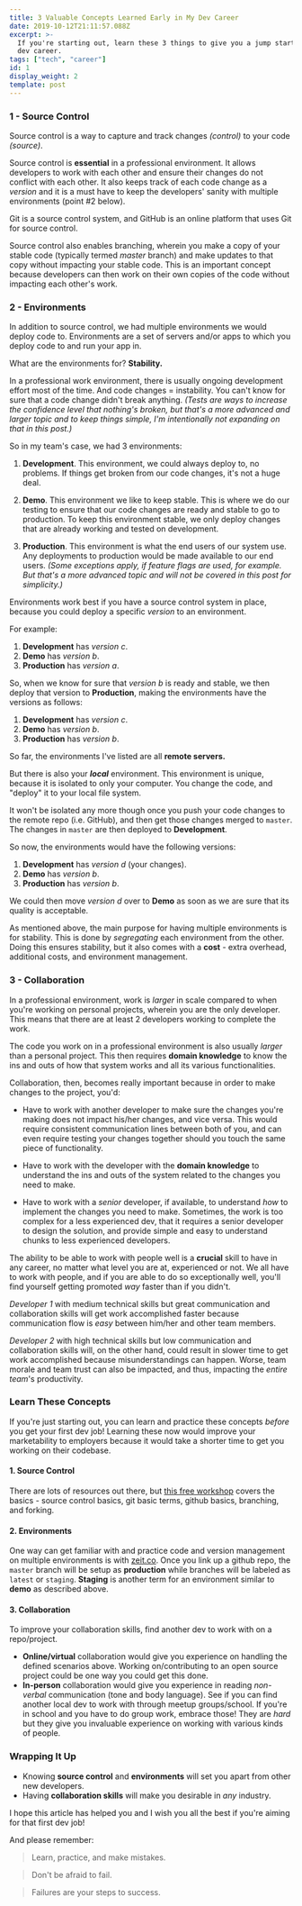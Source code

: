 ```yaml
---
title: 3 Valuable Concepts Learned Early in My Dev Career
date: 2019-10-12T21:11:57.088Z
excerpt: >-
  If you're starting out, learn these 3 things to give you a jump start in your
  dev career.
tags: ["tech", "career"]
id: 1
display_weight: 2
template: post
---
```

### 1 - Source Control

Source control is a way to capture and track changes _(control)_ to your code _(source)_.

Source control is **essential** in a professional environment. It allows developers to work with each other and ensure their changes do not conflict with each other. It also keeps track of each code change as a _version_ and it is a must have to keep the developers' sanity with multiple environments (point #2 below).

Git is a source control system, and GitHub is an online platform that uses Git for source control. 

Source control also enables branching, wherein you make a copy of your stable code (typically termed *master* branch) and make updates to that copy without impacting your stable code. This is an important concept because developers can then work on their own copies of the code without impacting each other's work. 

### 2 - Environments

In addition to source control, we had multiple environments we would deploy code to. Environments are a set of servers and/or apps to which you deploy code to and run your app in.

What are the environments for? **Stability.**

In a professional work environment, there is usually ongoing development effort most of the time. And code changes = instability. You can't know for sure that a code change didn't break anything. _(Tests are ways to increase the confidence level that nothing's broken, but that's a more advanced and larger topic and to keep things simple, I'm intentionally not expanding on that in this post.)_

So in my team's case, we had 3 environments:
1. **Development**. This environment, we could always deploy to, no problems. If things get broken from our code changes, it's not a huge deal.

2. **Demo**. This environment we like to keep stable. This is where we do our testing to ensure that our code changes are ready and stable to go to production. To keep this environment stable, we only deploy changes that are already working and tested on development.

3. **Production**. This environment is what the end users of our system use. Any deployments to production would be made available to our end users. _(Some exceptions apply, if feature flags are used, for example. But that's a more advanced topic and will not be covered in this post for simplicity.)_

Environments work best if you have a source control system in place, because you could deploy a specific _version_ to an environment.

For example:

1. **Development** has *version c*.
2. **Demo** has *version b*.
3. **Production** has *version a*.

So, when we know for sure that *version b* is ready and stable, we then deploy that version to **Production**, making the environments have the versions as follows:

1. **Development** has *version c*.
2. **Demo** has *version b*.
3. **Production** has *version b*.

So far, the environments I've listed are all **remote servers.** 

But there is also your ***local*** environment. This environment is unique, because it is isolated to only your computer. You change the code, and "deploy" it to your local file system. 

It won't be isolated any more though once you push your code changes to the remote repo (i.e. GitHub), and then get those changes merged to `master`. The changes in `master` are then deployed to **Development**.

So now, the environments would have the following versions:
1. **Development** has *version d* (your changes).
2. **Demo** has *version b*.
3. **Production** has *version b*.

We could then move *version d* over to **Demo** as soon as we are sure that its quality is acceptable.

As mentioned above, the main purpose for having multiple environments is for stability. This is done by *segregating* each environment from the other. Doing this ensures stability, but it also comes with a **cost** - extra overhead, additional costs, and environment management.

### 3 - Collaboration 

In a professional environment, work is *larger* in scale compared to when you're working on personal projects, wherein you are the only developer. This means that there are at least 2 developers working to complete the work.

The code you work on in a professional environment is also usually *larger* than a personal project. This then requires **domain knowledge** to know the ins and outs of how that system works and all its various functionalities.

Collaboration, then, becomes really important because in order to make changes to  the project, you'd:

* Have to work with another developer to make sure the changes you're making does not impact his/her changes, and vice versa. This would require consistent communication lines between both of you, and can even require testing your changes together should you touch the same piece of functionality.

* Have to work with the developer with the **domain knowledge** to understand the ins and outs of the system related to the changes you need to make.

* Have to work with a *senior* developer, if available, to understand *how* to implement the changes you need to make. Sometimes, the work is too complex for a less experienced dev, that it requires a senior developer to design the solution, and provide simple and easy to understand chunks to less experienced developers.

The ability to be able to work with people well is a **crucial** skill to have in any career, no matter what level you are at, experienced or not. We all have to work with people, and if you are able to do so exceptionally well, you'll find yourself getting promoted *way* faster than if you didn't.

_Developer 1_ with medium technical skills but great communication and collaboration skills will get work accomplished faster because communication flow is *easy* between him/her and other team members. 

_Developer 2_ with high technical skills but low communication and collaboration skills will, on the other hand, could result in slower time to get work accomplished because misunderstandings can happen. Worse, team morale and team trust can also be impacted, and thus, impacting the *entire team*'s productivity.


### Learn These Concepts

If you're just starting out, you can learn and practice these concepts *before* you get your first dev job! Learning these now would improve your marketability to employers because it would take a shorter time to get you working on their codebase.

#### 1. Source Control

There are lots of resources out there, but [this free workshop](https://github.com/CristinaRuth/dev-together-madison/tree/master/Learn/Workshops/Basics/GitHub) covers the basics - source control basics, git basic terms, github basics, branching, and forking. 

#### 2. Environments

One way can get familiar with and practice code and version management on multiple environments is with [zeit.co](https://zeit.co). Once you link up a github repo, the `master` branch will be setup as **production** while branches will be labeled as `latest` or `staging`. **Staging** is another term for an environment similar to **demo** as described above.

#### 3. Collaboration

To improve your collaboration skills, find another dev to work with on a repo/project. 
* **Online/virtual** collaboration would give you experience on handling the defined scenarios above. Working on/contributing to an open source project could be one way you could get this done.
* **In-person** collaboration would give you experience in reading *non-verbal* communication (tone and body language). See if you can find another local dev to work with through meetup groups/school. If you're in school and you have to do group work, embrace those! They are *hard* but they give you invaluable experience on working with various kinds of people.

### Wrapping It Up

* Knowing **source control** and **environments** will set you apart from other new developers. 
* Having **collaboration skills** will make you desirable in *any* industry.

I hope this article has helped you and I wish you all the best if you're aiming for that first dev job!

And please remember:

> Learn, practice, and make mistakes.

> Don't be afraid to fail. 

> Failures are your steps to success.

